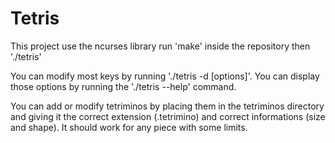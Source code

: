 # Tetris

This project use the ncurses library
run 'make' inside the repository then './tetris'

You can modify most keys by running './tetris -d [options]'.
You can display those options by running the './tetris --help' command.

You can add or modify tetriminos by placing them in the tetriminos directory and giving it the correct extension (.tetrimino) and correct informations (size and shape). It should work for any piece with some limits.
